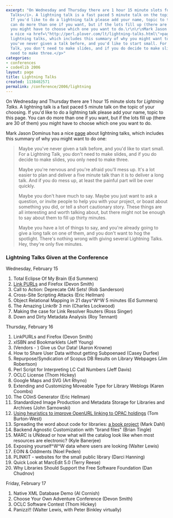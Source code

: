 ```yaml
---
excerpt: "On Wednesday and Thursday there are 1 hour 15 minute slots for <i>Lightning
  Talks</i>. A lightning talk is a fast paced 5 minute talk on the topic of your choosing.
  If you'd like to do a lightning talk please add your name, topic to this page. You
  can do more than one if you want, but if the lots fill up (there are 30 of them)
  you might have to choose which one you want to do.\r\n\r\nMark Jason Dominus has
  a nice <a href=\"http://perl.plover.com/lt/lightning-talks.html\">page</a> about
  lightning talks, which includes this summary of why you might want to do one:\r\n\r\n<blockquote>\r\n<p>Maybe
  you've never given a talk before, and you'd like to start small. For a Lightning
  Talk, you don't need to make slides, and if you do decide to make slides, you only
  need to make three.</p>"
categories:
- conferences
- code4lib 2006
layout: page
title: Lightning Talks
created: 1138402571
permalink: /conference/2006/lightning
---
```

On Wednesday and Thursday there are 1 hour 15 minute slots for <i>Lightning Talks</i>. A lightning talk is a fast paced 5 minute talk on the topic of your choosing. If you'd like to do a lightning talk please add your name, topic to this page. You can do more than one if you want, but if the lots fill up (there are 30 of them) you might have to choose which one you want to do.

Mark Jason Dominus has a nice <a href="http://perl.plover.com/lt/lightning-talks.html">page</a> about lightning talks, which includes this summary of why you might want to do one:

<blockquote>
<p>Maybe you've never given a talk before, and you'd like to start small. For a Lightning Talk, you don't need to make slides, and if you do decide to make slides, you only need to make three.</p>

<p>Maybe you're nervous and you're afraid you'll mess up. It's a lot easier to plan and deliver a five minute talk than it is to deliver a long talk. And if you do mess up, at least the painful part will be over quickly.</p>

<p>Maybe you don't have much to say. Maybe you just want to ask a question, or invite people to help you with your project, or boast about something you did, or tell a short cautionary story. These things are all interesting and worth talking about, but there might not be enough to say about them to fill up thirty minutes.</p>

<p>Maybe you have a lot of things to say, and you're already going to give a long talk on one of them, and you don't want to hog the spotlight. There's nothing wrong with giving several Lightning Talks. Hey, they're only five minutes.</p>
</blockquote>

<h3>Lightning Talks Given at the Conference</h3>

Wednesday, February 15

<ol>
  <li>Total Eclipse Of My Brain (Ed Summers)</li>
  <li><a href="http://purl.org/net/linkpurl">Link PURLs</a> and Firefox (Devon Smith)</li>
  <li>Call to Action: Deprecate OAI Sets! (Rob Sanderson)</li>
  <li>Cross-Site Scripting Attacks (Eric Hellman)</li>
  <li>Object Relational Mapping in 21 days^W^W 5 minutes (Ed Summers)</li>
  <li>The Amazing Linkr8r 3 min (Charles Lockwood)</li>
  <li>Making the case for Link Resolver Routers (Ross Singer)</li>
  <li>Down and Dirty Metadata Analysis (Roy Tennant)</li>
</ol>

Thursday, February 16

<ol>
  <li>LinkPURLs and Firefox (Devon Smith)</li>
  <li>xISBN and Bookmarklets (Jeff Young)</li>
  <li>(Vendors - ) Give us Our Data! (Aaron Krowne)</li>
  <li>How to Share User Data without getting Subpoenaed (Casey Durfee)</li>
  <li>Repurpose/Syndication of Scopus DB Results on Library Webpages (Jim Robertson)</li>
  <li>Perl Script for Interpreting LC Call Numbers (Jeff Davis)</li>
  <li>OCLC License (Thom Hickey)</li>
  <li>Google Maps and SVG (Art Rhyno)</li>
  <li>Extending and Customizing Moveable Type for Library Weblogs (Karen Coombs)</li>
  <li>The COinS Generator (Eric Hellman)</li>
  <li>Standardized Image Production and Metadata Storage for Libraries and Archives (John Sarnowski)</li>
  <li><a href="http://library.pub.getty.edu:8100/code4lib06.html">Using heuristics to improve OpenURL linking to OPAC holdings</a> (Tom Burton-West)</li>
  <li>Spreading the word about code for libraries: <a href="http://www.chandospublishing.com/catalogue/record_detail.php?recordID=91">a book project</a> (Mark Dahl)</li>
  <li>Backend Agnostic Customization with "brand files" (Brian Tingle)</li>
  <li>MARC is UNdead or how what will the catalog look like when most resources are electronic? (Kyle Banerjee)</li>
  <li>Exposing yourself^W^W data where users are looking (Walter Lewis)</li>
  <li>EOIN & Oddments (Noel Peden)</li>
  <li>PLINKIT - websites for the small public library (Darci Hanning)</li>
  <li> Quick Look at MarcEdit 5.0 (Terry Reese)</li>
  <li>Why Libraries Should Support the Free Software Foundation (Dan Chudnov)</li>
</ol>

Friday, February 17

<ol>
  <li>Native XML Database Demo (Al Cornish)</li>
  <li>Choose Your Own Adventure Conference (Devon Smith)</li>
  <li>OCLC Software Contest (Thom Hickey)</li>
  <li>Panizzi!! (Walter Lewis, with Peter Binkley virtually)</li>
<ol>

